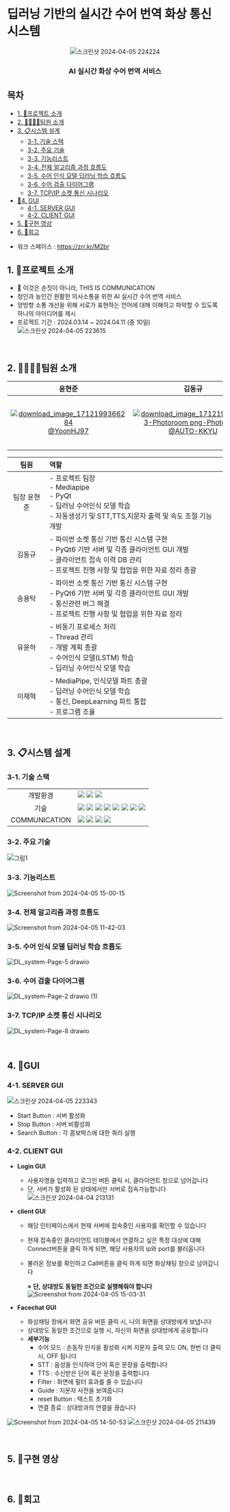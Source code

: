 # 딥러닝 기반의 실시간 수어 번역 화상 통신 시스템
<div align="center">
  
![스크린샷 2024-04-05 224224](https://github.com/AUTO-KKYU/PythonTCP_IP_Socket_Communication/assets/118419026/8b1319ae-25a8-454b-8eca-042dcdacbcb7)
<h3 align="middle">AI 실시간 화상 수어 번역 서비스</h3>

<div align="left">

## 목차
  * [1. 🤖프로젝트 소개](#1-프로젝트-소개)
  * [2. 👨‍👨‍👦‍👦팀원 소개](#2-팀원-소개)
  * [3. 📋시스템 설계](#3-시스템-설계)
    + [3-1. 기술 스택](#3-1-기술-스택)
    + [3-2. 주요 기술](#3-2-주요-기술)
    + [3-3. 기능리스트](#3-3-기능리스트)
    + [3-4. 전체 알고리즘 과정 흐름도](#3-4-전체-알고리즘-과정-흐름도)
    + [3-5. 수어 인식 모델 딥러닝 학습 흐름도](#3-5-수어-인식-모델-딥러닝-학습-흐름도)
    + [3-6. 수어 검출 다이어그램](#3-6-수어-검출-다이어그램)
    + [3-7. TCP/IP 소켓 통신 시나리오](#3-7-tcpip-소켓-통신-시나리오)
  * [🎐4. GUI](#4-gui)
    + [4-1. SERVER GUI](#4-1-server-gui)
    + [4-2. CLIENT GUI](#4-2-client-gui)
  * [5. 📸구현 영상](#5-구현-영상)
  * [6. 📖회고](#6-회고)


- 워크 스페이스 : https://zrr.kr/M2br
  
## 1. 🤖프로젝트 소개
- 🤞 이것은 손짓이 아니라, THIS IS COMMUNICATION
- 청인과 농인간 원활한 의사소통을 위한 AI 실시간 수어 번역 서비스
- 양방향 소통 개선을 위해 서로가 표현하는 언어에 대해 이해하고 파악할 수 있도록 하나의 아이디어를 제시
- 프로젝트 기간 : 2024.03.14 ~ 2024.04.11 (중 10일)
![스크린샷 2024-04-05 223615](https://github.com/AUTO-KKYU/PythonTCP_IP_Socket_Communication/assets/118419026/c298e370-710e-457d-8a85-d29256313275)

<br>

## 2. 👨‍👨‍👦‍👦팀원 소개

| **윤현준** | **김동규** | **송용탁** | **유윤하** | **이재혁** |
| :------: |  :------: | :------: | :------: | :------: |
| [![download_image_1712199366284](https://github.com/AUTO-KKYU/PythonTCP_IP_Socket_Communication/assets/118419026/870dcf89-bf3f-4190-9423-c3bf4e21783f) <br/> @YoonHJ97](https://github.com/YoonHJ97) | [![download_image_1712199283923-Photoroom png-Photoroom](https://github.com/AUTO-KKYU/PythonTCP_IP_Socket_Communication/assets/118419026/e0bb91be-be3a-4eee-922c-473c43958cf4) <br/> @AUTO-KKYU](https://github.com/AUTO-KKYU) | [![download_image_1712200407678](https://github.com/AUTO-KKYU/PythonTCP_IP_Socket_Communication/assets/118419026/3e44828c-a5aa-4940-8874-27a27e030a61) <br/> @okotak99](https://github.com/okotak99) | [![download_image_1712200424618](https://github.com/addinedu-ros-4th/deeplearning-repo-5/assets/118419026/3b0cd60d-4903-4dae-b183-828ffadd352d) <br/> @yoonha-ryu-96](https://github.com/yoonha-ryu-96) | [![image-Photoroom png-Photoroom](https://github.com/addinedu-ros-4th/deeplearning-repo-5/assets/118419026/bd36e538-bdb0-4716-ac97-e16e7c5f54fa) <br/> @RedStones-112](https://github.com/RedStones-112)

|팀원|역할| 
|:---:|:---|
|팀장 윤현준|- 프로젝트 팀장 <br> - Mediapipe <br>- PyQt <br>- 딥러닝 수어인식 모델 학습 <br>- 자동생성기 및 STT,TTS,지문자 출력 및 속도 조절 기능 개발  |
|김동규|- 파이썬 소켓 통신 기반 통신 시스템 구현<br> - PyQt6 기반 서버 및 각종 클라이언트 GUI 개발 <br>- 클라이언트 접속 이력 DB 관리 <br> - 프로젝트 진행 사항 및 협업을 위한 자료 정리 총괄|
|송용탁|- 파이썬 소켓 통신 기반 통신 시스템 구현<br> - PyQt6 기반 서버 및 각종 클라이언트 GUI 개발 <br>- 통신관련 버그 해결 <br> - 프로젝트 진행 사항 및 협업을 위한 자료 정리|
|유윤하| - 비동기 프로세스 처리<br> - Thread 관리<br> - 개발 계획 총괄<br> - 수어인식 모델(LSTM) 학습<br> - 딥러닝 수어인식 모델 학습 <br>|
|이재혁|- MediaPipe, 인식모델 파트 총괄<br> - 딥러닝 수어인식 모델 학습<br> - 통신, DeepLearning 파트 통합<br> - 프로그램 조율 |

<br>

## 3. 📋시스템 설계

### 3-1. 기술 스택

||| 
|:---:|:---|
|개발환경|<img src="https://img.shields.io/badge/Ubuntu-E95420?style=for-the-badge&logo=Ubuntu&logoColor=white"> <img src="https://img.shields.io/badge/VISUAL STUDIO CODE-007ACC?style=for-the-badge&logo=VisualStudioCode&logoColor=white"> <img src="https://img.shields.io/badge/Google%20Colab-F9AB00?style=for-the-badge&logo=Google%20Colab&logoColor=orange">|
|기술|<img src="https://img.shields.io/badge/python-3670A0?style=for-the-badge&logo=python&logoColor=ffdd54"> <img src="https://img.shields.io/badge/numpy-%23013243.svg?style=for-the-badge&logo=numpy&logoColor=white"> <img src = "https://img.shields.io/badge/pandas-%23150458.svg?style=for-the-badge&logo=pandas&logoColor=white"> <img src="https://img.shields.io/badge/OpenCV-5C3EE8?style=for-the-badge&logo=opencv&logoColor=white"> <img src="https://img.shields.io/badge/Qt-5C3EE8?style=for-the-badge&logo=Qt&logoColor=#41CD52"> <img src="https://img.shields.io/badge/mysql-4479A1.svg?style=for-the-badge&logo=mysql&logoColor=white"> <img src = "https://img.shields.io/badge/Keras-%23D00000.svg?style=for-the-badge&logo=Keras&logoColor=white"> <img src ="https://img.shields.io/badge/TensorFlow-%23FF6F00.svg?style=for-the-badge&logo=TensorFlow&logoColor=white"> |
|COMMUNICATION|<img src="https://img.shields.io/badge/Slack-4A154B?style=for-the-badge&logo=Slack&logoColor=white"> <img src="https://img.shields.io/badge/git-%23F05033.svg?style=for-the-badge&logo=git&logoColor=white"> <img src="https://img.shields.io/badge/notion-000000?style=for-the-badge&logo=notion&logoColor=white"> <img src="https://img.shields.io/badge/github-181717?style=for-the-badge&logo=github&logoColor=white">|

### 3-2. 주요 기술
![그림1](https://github.com/addinedu-ros-4th/deeplearning-repo-5/assets/118419026/9f6f4d28-15f1-4454-841d-c6204e54d777)

### 3-3. 기능리스트
![Screenshot from 2024-04-05 15-00-15](https://github.com/addinedu-ros-4th/deeplearning-repo-5/assets/61307553/020585cf-1c59-4dbe-8508-4e0e64971c63)

### 3-4. 전체 알고리즘 과정 흐름도
![Screenshot from 2024-04-05 11-42-03](https://github.com/AUTO-KKYU/PythonTCP_IP_Socket_Communication/assets/118419026/d8438ffc-88be-48cf-98cb-e799fc99afaa)

### 3-5. 수어 인식 모델 딥러닝 학습 흐름도
![DL_system-Page-5 drawio](https://github.com/AUTO-KKYU/PythonTCP_IP_Socket_Communication/assets/118419026/144f8132-3071-421a-a60a-af4a59c1be22)

### 3-6. 수어 검출 다이어그램
![DL_system-Page-2 drawio (1)](https://github.com/addinedu-ros-4th/deeplearning-repo-5/assets/118419026/c8ad47d8-a674-496b-9d52-32c719fdd31c)


### 3-7. TCP/IP 소켓 통신 시나리오 
![DL_system-Page-8 drawio](https://github.com/addinedu-ros-4th/deeplearning-repo-5/assets/118419026/374fa25c-6db5-4ba0-8bb6-446a6b04f8d6)

<br>

## 4. 🎐GUI
### 4-1. SERVER GUI

![스크린샷 2024-04-05 223343](https://github.com/AUTO-KKYU/PythonTCP_IP_Socket_Communication/assets/118419026/a38462e3-1bce-407c-8e19-bb115368d0dc)

- Start Button : 서버 활성화
- Stop Button : 서버 비활성화
- Search Button : 각 콤보박스에 대한 쿼리 실행

### 4-2. CLIENT GUI 
- **Login GUI**
  - 사용자명을 입력하고 로그인 버튼 클릭 시, 클라이언트 창으로 넘어갑니다
  - 단, 서버가 활성화 된 상태에서만 서버로 접속가능합니다
![스크린샷 2024-04-04 213131](https://github.com/AUTO-KKYU/TEST/assets/118419026/bde7b91f-a674-464a-a89b-e0d215cca17c)

- **client GUI**
  - 해당 인터페이스에서 현재 서버에 접속중인 사용자를 확인할 수 있습니다
  - 현재 접속중인 클라이언트 테이블에서 연결하고 싶은 특정 대상에 대해 Connect버튼을 클릭 하게 되면, 해당 사용자의 ip와 port를 불러옵니다
  - 불러온 정보를 확인하고 Call버튼을 클릭 하게 되면 화상채팅 창으로 넘어갑니다

      ※ **단, 상대방도 동일한 조건으로 실행해줘야 합니다**
![Screenshot from 2024-04-05 15-03-31](https://github.com/addinedu-ros-4th/deeplearning-repo-5/assets/61307553/5f1f1308-ee7e-465a-a465-c278bdda54ed)

- **Facechat GUI**
  - 화상채팅 창에서 화면 공유 버튼 클릭 시, 나의 화면을 상대방에게 보냅니다
  - 상대방도 동일한 조건으로 실행 시, 자신의 화면을 상대방에게 공유합니다
  - **세부기능**
    - 수어 모드 : 손동작 인식을 활성화 시켜 지문자 출력 모드 ON, 한번 더 클릭 시, OFF 됩니다
    - STT : 음성을 인식하여 단어 혹은 문장을 출력합니다
    - TTS : 수신받은 단어 혹은 문장을 출력합니다
    - Filter : 화면에 필터 효과를 줄 수 있습니다
    - Guide : 지문자 사전을 보여줍니다
    - reset Button : 텍스트 초기화
    - 연결 종료 : 상대방과의 연결을 끊습니다

![Screenshot from 2024-04-05 14-50-53](https://github.com/addinedu-ros-4th/deeplearning-repo-5/assets/61307553/42cd4223-316c-4194-8e84-813ea1ef1411)
![스크린샷 2024-04-05 211439](https://github.com/addinedu-ros-4th/deeplearning-repo-5/assets/118419026/3dfedd46-2293-4bf6-bdc2-e45896224a6a)

<br>

## 5. 📸구현 영상


<br>

## 6. 📖회고






